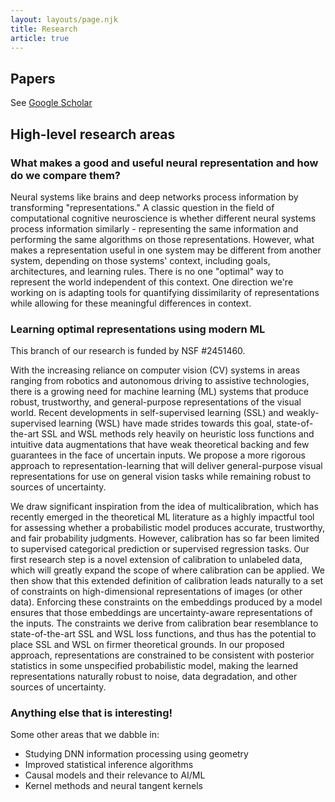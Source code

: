 ```yaml
---
layout: layouts/page.njk
title: Research
article: true
---
```


## Papers

See <a href="https://scholar.google.com/citations?user=xc-Z4CoAAAAJ">Google Scholar</a>

## High-level research areas

### What makes a good and useful neural representation and how do we compare them?

Neural systems like brains and deep networks process information by transforming "representations." 
A classic question in the field of computational cognitive neuroscience is whether different neural systems process information similarly &#45; representing the same information and performing the same algorithms on those representations. However, what makes a representation useful in one system may be different from another system, depending on those systems' context, including goals, architectures, and learning rules. There is no one "optimal" way to represent the world independent of this context. One direction we're working on is adapting tools for quantifying dissimilarity of representations while allowing for these meaningful differences in context.

### Learning optimal representations using modern ML

This branch of our research is funded by NSF #2451460.

With the increasing reliance on computer vision (CV) systems in areas ranging from robotics and autonomous driving to assistive technologies, there is a growing need for machine learning (ML) systems that produce robust, trustworthy, and general-purpose representations of the visual world. Recent developments in self-supervised learning (SSL) and weakly-supervised learning (WSL) have made strides towards this goal, state-of-the-art SSL and WSL methods rely heavily on heuristic loss functions and intuitive data augmentations that have weak theoretical backing and few guarantees in the face of uncertain inputs. We propose a more rigorous approach to representation-learning that will deliver general-purpose visual representations for use on general vision tasks while remaining robust to sources of uncertainty.

We draw significant inspiration from the idea of multicalibration, which has recently emerged in the theoretical ML literature as a highly impactful tool for assessing whether a probabilistic model produces accurate, trustworthy, and fair probability judgments. However, calibration has so far been limited to supervised categorical prediction or supervised regression tasks. Our first research step is a novel extension of calibration to unlabeled data, which will greatly expand the scope of where calibration can be applied. We then show that this extended definition of calibration leads naturally to a set of constraints on high-dimensional representations of images (or other data). Enforcing these constraints on the embeddings produced by a model ensures that those embeddings are uncertainty-aware representations of the inputs. The constraints we derive from calibration bear resemblance to state-of-the-art SSL and WSL loss functions, and thus has the potential to place SSL and WSL on firmer theoretical grounds. In our proposed approach, representations are constrained to be consistent with posterior statistics in some unspecified probabilistic model, making the learned representations naturally robust to noise, data degradation, and other sources of uncertainty.

### Anything else that is interesting!

Some other areas that we dabble in:

* Studying DNN information processing using geometry
* Improved statistical inference algorithms
* Causal models and their relevance to AI/ML
* Kernel methods and neural tangent kernels
